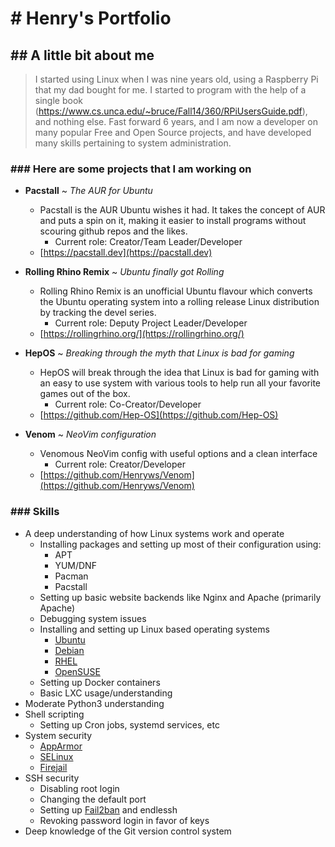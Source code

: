 # # Henry's Portfolio

## ## A little bit about me
> I started using Linux when I was nine years old, using a Raspberry Pi that my dad bought for me. I started to program with the help of a single book (https://www.cs.unca.edu/~bruce/Fall14/360/RPiUsersGuide.pdf), and nothing else. Fast forward 6 years, and I am now a developer on many popular Free and Open Source projects, and have developed many skills pertaining to system administration.

### ### Here are some projects that I am working on

* **Pacstall** ~ _The AUR for Ubuntu_
	- Pacstall is the AUR Ubuntu wishes it had. It takes the concept of AUR and puts a spin on it, making it easier to install programs without scouring github repos and the likes.
		- Current role: Creator/Team Leader/Developer
	- [https://pacstall.dev](https://pacstall.dev)

* **Rolling Rhino Remix** ~ _Ubuntu finally got Rolling_
	- Rolling Rhino Remix is an unofficial Ubuntu flavour which converts the Ubuntu operating system into a rolling release Linux distribution by tracking the devel series.
		- Current role: Deputy Project Leader/Developer
	- [https://rollingrhino.org/](https://rollingrhino.org/)

* **HepOS** ~ _Breaking through the myth that Linux is bad for gaming_
	- HepOS will break through the idea that Linux is bad for gaming with an easy to use system with various tools to help run all your favorite games out of the box.
		- Current role: Co-Creator/Developer
	- [https://github.com/Hep-OS](https://github.com/Hep-OS)

* **Venom** ~ _NeoVim configuration_
	- Venomous NeoVim config with useful options and a clean interface
		- Current role: Creator/Developer
	- [https://github.com/Henryws/Venom](https://github.com/Henryws/Venom)

### ### Skills
* A deep understanding of how Linux systems work and operate
	- Installing packages and setting up most of their configuration using:
		- APT
		- YUM/DNF
		- Pacman
		- Pacstall
	- Setting up basic website backends like Nginx and Apache (primarily Apache)
	- Debugging system issues
	- Installing and setting up Linux based operating systems
		- [Ubuntu](https://ubuntu.com/)
		- [Debian](https://www.debian.org/)
		- [RHEL](https://www.redhat.com/en/technologies/linux-platforms/enterprise-linux)
		- [OpenSUSE](https://www.opensuse.org/)
	- Setting up Docker containers
	- Basic LXC usage/understanding
* Moderate Python3 understanding
* Shell scripting
	- Setting up Cron jobs, systemd services, etc
* System security
	- [AppArmor](https://www.apparmor.net/)
	- [SELinux](https://www.redhat.com/en/topics/linux/what-is-selinux)
	- [Firejail](https://firejail.wordpress.com/)
* SSH security
	- Disabling root login
	- Changing the default port
	- Setting up [Fail2ban](https://www.fail2ban.org/wiki/index.php/Main_Page) and endlessh
	- Revoking password login in favor of keys
* Deep knowledge of the Git version control system
